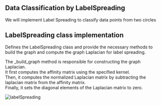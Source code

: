 ## Data Classification by LabelSpreading
  
  We will implement Label Spreading to classify data points from two circles

## LabelSpreading class implementation
  Defines the LabelSpreading class and provide the necessary methods to build the graph and compute the graph Laplacian for label spreading.<br>

  The _build_graph method is responsible for constructing the graph Laplacian. <br>
  It first computes the affinity matrix using the specified kernel. <br>
  Then, it computes the normalized Laplacian matrix by subtracting the laplacian matrix from the affinity matrix. <br>
  Finally, it sets the diagonal elements of the Laplacian matrix to zero.<br>

  ![labelSpreading](https://github.com/im-Shree/DataClassification-LabelSpreading/assets/90651908/9dd79fe6-7384-43a4-a11a-40088d341817)
